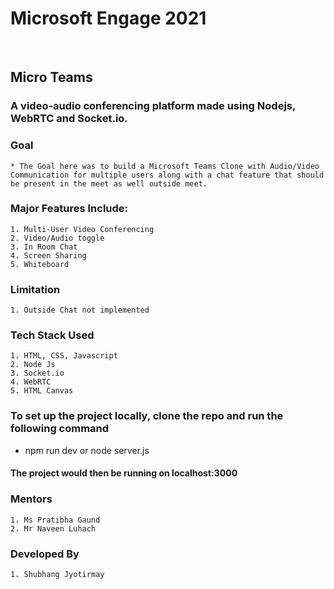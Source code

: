 # Microsoft Engage 2021
<br>

## Micro Teams
### A video-audio conferencing platform made using **Nodejs, WebRTC and Socket.io.**

### Goal
    * The Goal here was to build a Microsoft Teams Clone with Audio/Video Communication for multiple users along with a chat feature that should be present in the meet as well outside meet.

### Major Features Include:
    1. Multi-User Video Conferencing
    2. Video/Audio toggle
    3. In Room Chat
    4. Screen Sharing
    5. Whiteboard
    
###  Limitation
    1. Outside Chat not implemented
    
### Tech Stack Used
    1. HTML, CSS, Javascript
    2. Node Js
    3. Socket.io
    4. WebRTC
    5. HTML Canvas
 
    
### To set up the project locally, clone the repo and run the following command
* npm run dev or node server.js

#### The project would then be running on localhost:3000

### Mentors
    1. Ms Pratibha Gaund
    2. Mr Naveen Luhach
    
### Developed By
    1. Shubhang Jyotirmay

